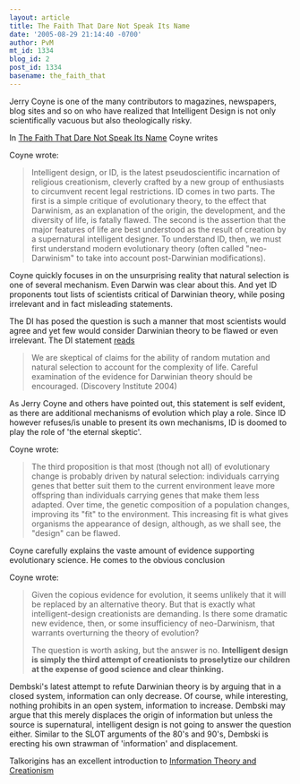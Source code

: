 ```yaml
---
layout: article
title: The Faith That Dare Not Speak Its Name
date: '2005-08-29 21:14:40 -0700'
author: PvM
mt_id: 1334
blog_id: 2
post_id: 1334
basename: the_faith_that
---
```

Jerry Coyne is one of the many contributors to magazines, newspapers, blog sites and so on who have realized that Intelligent Design is not only scientifically vacuous but also theologically risky.

In [The Faith That Dare Not Speak Its Name](http://www.ocnus.net/cgi-bin/exec/view.cgi?archive=75&amp;num=19668) Coyne writes

Coyne wrote:

> Intelligent design, or ID, is the latest pseudoscientific incarnation of religious creationism, cleverly crafted by a new group of enthusiasts to circumvent recent legal restrictions. ID comes in two parts. The first is a simple critique of evolutionary theory, to the effect that Darwinism, as an explanation of the origin, the development, and the diversity of life, is fatally flawed. The second is the assertion that the major features of life are best understood as the result of creation by a supernatural intelligent designer. To understand ID, then, we must first understand modern evolutionary theory (often called "neo-Darwinism" to take into account post-Darwinian modifications).

Coyne quickly focuses in on the unsurprising reality that natural selection is one of several mechanism. Even Darwin was clear about this. And yet ID proponents tout lists of scientists critical of Darwinian theory, while posing irrelevant and in fact misleading statements.

The DI has posed the question is such a manner that most scientists would agree and yet few would consider Darwinian theory to be flawed or even irrelevant. The DI statement [reads ](http://www.talkorigins.org/indexcc/CA/CA111_1.html)

> We are skeptical of claims for the ability of random mutation and natural selection to account for the complexity of life. Careful examination of the evidence for Darwinian theory should be encouraged. (Discovery Institute 2004)

As Jerry Coyne and others have pointed out, this statement is self evident, as there are additional mechanisms of evolution which play a role. Since ID however refuses/is unable to present its own mechanisms, ID is doomed to play the role of 'the eternal skeptic'.

Coyne wrote:

> The third proposition is that most (though not all) of evolutionary change is probably driven by natural selection: individuals carrying genes that better suit them to the current environment leave more offspring than individuals carrying genes that make them less adapted. Over time, the genetic composition of a population changes, improving its "fit" to the environment. This increasing fit is what gives organisms the appearance of design, although, as we shall see, the "design" can be flawed.

Coyne carefully explains the vaste amount of evidence supporting evolutionary science. He comes to the obvious conclusion

Coyne wrote:

> Given the copious evidence for evolution, it seems unlikely that it will be replaced by an alternative theory. But that is exactly what intelligent-design creationists are demanding. Is there some dramatic new evidence, then, or some insufficiency of neo-Darwinism, that warrants overturning the theory of evolution?
> 
> The question is worth asking, but the answer is no. **Intelligent design is simply the third attempt of creationists to proselytize our children at the expense of good science and clear thinking.**

Dembski's latest attempt to refute Darwinian theory is by arguing that in a closed system, information can only decrease. Of course, while interesting, nothing prohibits in an open system, information to increase. Dembski may argue that this merely displaces the origin of information but unless the source is supernatural, intelligent design is not going to answer the question either. Similar to the SLOT arguments of the 80's and 90's, Dembski is erecting his own strawman of 'information' and displacement.

Talkorigins has an excellent introduction to [Information Theory and Creationism](http://www.talkorigins.org/faqs/information/algorithmic.html)
